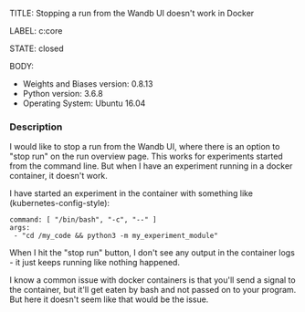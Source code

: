 TITLE:
Stopping a run from the Wandb UI doesn't work in Docker

LABEL:
c:core

STATE:
closed

BODY:

* Weights and Biases version: 0.8.13
* Python version: 3.6.8
* Operating System: Ubuntu 16.04

### Description

I would like to stop a run from the Wandb UI, where there is an option to "stop run" on the run overview page. This works for experiments started from the command line. But when I have an experiment running in a docker container, it doesn't work.

I have started an experiment in the container with something like (kubernetes-config-style):
```
command: [ "/bin/bash", "-c", "--" ]
args:
 - "cd /my_code && python3 -m my_experiment_module"
```

When I hit the "stop run" button, I don't see any output in the container logs - it just keeps running like nothing happened.

I know a common issue with docker containers is that you'll send a signal to the container, but it'll get eaten by bash and not passed on to your program. But here it doesn't seem like that would be the issue.

